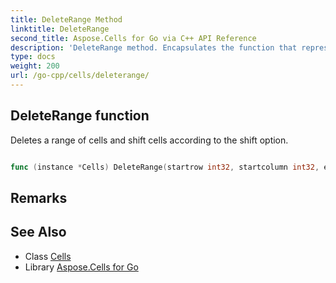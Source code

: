 ```yaml
---
title: DeleteRange Method 
linktitle: DeleteRange
second_title: Aspose.Cells for Go via C++ API Reference
description: 'DeleteRange method. Encapsulates the function that represents deleterange in Go.'
type: docs
weight: 200
url: /go-cpp/cells/deleterange/
---
```


## DeleteRange function

Deletes a range of cells and shift cells according to the shift option.

```go

func (instance *Cells) DeleteRange(startrow int32, startcolumn int32, endrow int32, endcolumn int32, shifttype ShiftType)  error

```

## Remarks


## See Also

* Class [Cells](../)
* Library [Aspose.Cells for Go](../../)
